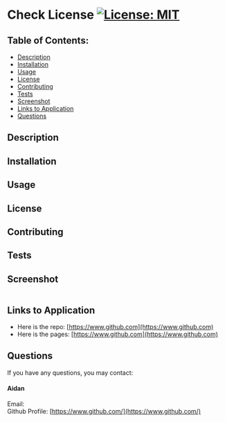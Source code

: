 # Check License [![License: MIT](https://img.shields.io/badge/License-MIT-yellow.svg)](https://opensource.org/licenses/MIT)

## Table of Contents:
* [Description](./README.md#description)
* [Installation](./README.md#installation)
* [Usage](./README.md#usage)
* [License](./README.md#license)
* [Contributing](./README.md#contributing)
* [Tests](./README.md#tests)
* [Screenshot](./README.md#screenshot)
* [Links to Application](./README.md#links-to-application)
* [Questions](./README.md#questions)
    
## Description


## Installation


## Usage


## License
    
## Contributing


## Tests


## Screenshot
    
![]()
    
## Links to Application
    
-   Here is the repo: [https://www.github.com](https://www.github.com)
-   Here is the pages: [https://www.github.com](https://www.github.com)
    
## Questions
If you have any questions, you may contact:

#### Aidan
Email:   
Github Profile: [https://www.github.com/](https://www.github.com/)